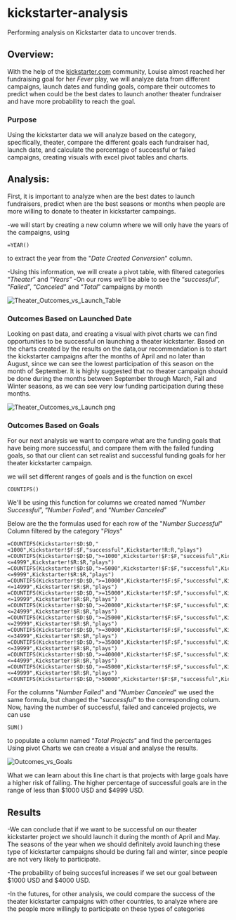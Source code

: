 # kickstarter-analysis
Performing analysis on Kickstarter data to uncover trends.
## Overview:
With the help of the [kickstarter.com](https://www.kickstarter.com/) community, Louise almost reached her fundraising goal for her *Fever* play, we will analyze data from 
different campaigns, launch dates and funding goals, compare their outcomes to predict when could be the best dates to launch another theater fundraiser and have more probability 
to reach the goal. 

### Purpose
Using the kickstarter data we will analyze based on the category, specifically, theater, compare the different goals each fundraiser had, launch date, and calculate the percentage 
of successful or failed campaigns, creating visuals with excel pivot tables and charts.  


## Analysis: 
First, it is important to analyze when are the best dates to launch fundraisers, predict when are the best seasons or months when people are more willing to donate to theater in kickstarter campaings.

-we will start by creating a new column where we will only have the years of the campaigns, using
```
=YEAR()
```
to extract the year from the "*Date Created Conversion*" column.

-Using this information, we will create a pivot table, with filtered categories “*Theater*” and “*Years*”
-On our rows we’ll be able to see the “*successful*”, “*Failed*”, “*Canceled*” and “*Total*” campaigns by month

![Theater_Outcomes_vs_Launch_Table](https://user-images.githubusercontent.com/78781719/116791355-56471680-aa7f-11eb-939f-b2c53c6f916c.PNG)


### Outcomes Based on Launched Date

Looking on past data, and creating a visual with pivot charts we can find opportunities to be successful on launching a theater kickstarter. 
Based on the charts created by the results on the data,our recommendation is to start the kickstarter campaigns after the months of April and no later than August, since we can see the lowest participation of this season on the month of September. 
It is highly suggested that no theater campaign should be done during the months between September through March, Fall and Winter seasons, as we can see very low funding participation during these months.


![Theater_Outcomes_vs_Launch png](https://user-images.githubusercontent.com/78781719/116791676-a3c48300-aa81-11eb-8ad2-11cbb5582ca7.PNG)


### Outcomes Based on Goals

For our next analysis we want to compare what are the funding goals that have being more successful, and compare them with the failed funding goals, so that our client can set realist and successful funding goals for her theater kickstarter campaign.

we will set different ranges of goals and is the function on excel
```
COUNTIFS()
```
We'll be using this function for columns we created named “*Number Successful*”, “*Number Failed*”, and “*Number Canceled*”

Below are the the formulas used for each row of the "*Number Successful*" Column filtered by the category "*Plays*"
```
=COUNTIFS(Kickstarter!$D:$D,"<1000",Kickstarter!$F:$F,"successful",Kickstarter!R:R,"plays")
=COUNTIFS(Kickstarter!$D:$D,">=1000",Kickstarter!$F:$F,"successful",Kickstarter!$D:$D,"<=4999",Kickstarter!$R:$R,"plays")
=COUNTIFS(Kickstarter!$D:$D,">=5000",Kickstarter!$F:$F,"successful",Kickstarter!$D:$D,"<=9999",Kickstarter!$R:$R,"plays")
=COUNTIFS(Kickstarter!$D:$D,">=10000",Kickstarter!$F:$F,"successful",Kickstarter!$D:$D,"<=14999",Kickstarter!$R:$R,"plays")
=COUNTIFS(Kickstarter!$D:$D,">=15000",Kickstarter!$F:$F,"successful",Kickstarter!$D:$D,"<=19999",Kickstarter!$R:$R,"plays")
=COUNTIFS(Kickstarter!$D:$D,">=20000",Kickstarter!$F:$F,"successful",Kickstarter!$D:$D,"<=24999",Kickstarter!$R:$R,"plays")
=COUNTIFS(Kickstarter!$D:$D,">=25000",Kickstarter!$F:$F,"successful",Kickstarter!$D:$D,"<=29999",Kickstarter!$R:$R,"plays")
=COUNTIFS(Kickstarter!$D:$D,">=30000",Kickstarter!$F:$F,"successful",Kickstarter!$D:$D,"<=34999",Kickstarter!$R:$R,"plays")
=COUNTIFS(Kickstarter!$D:$D,">=35000",Kickstarter!$F:$F,"successful",Kickstarter!$D:$D,"<=39999",Kickstarter!$R:$R,"plays")
=COUNTIFS(Kickstarter!$D:$D,">=40000",Kickstarter!$F:$F,"successful",Kickstarter!$D:$D,"<=44999",Kickstarter!$R:$R,"plays")
=COUNTIFS(Kickstarter!$D:$D,">=45000",Kickstarter!$F:$F,"successful",Kickstarter!$D:$D,"<=49999",Kickstarter!$R:$R,"plays")
=COUNTIFS(Kickstarter!$D:$D,">50000",Kickstarter!$F:$F,"successful",Kickstarter!$R:$R,"plays")
```
For the columns "*Number Failed*" and "*Number Canceled*" we used the same formula, but changed the "*successful*" to the corresponding colum.
Now, having the number of successful, failed and canceled projects, we can use 
```
SUM()
```
to populate a column named “*Total Projects*”  and find the percentages 
Using pivot Charts we can create a visual and analyse the results. 

![Outcomes_vs_Goals](https://user-images.githubusercontent.com/78781719/116791766-1afa1700-aa82-11eb-91ea-a5a96ff747c0.png)

What we can learn about this line chart is that projects with large goals have a higher risk of failing. 
The higher percentage of successful goals are in the range of less than $1000 USD and $4999 USD.


## Results 

-We can conclude that if we want to be successful on our theater kickstarter project we should launch it during the month of April and May. 
The seasons of the year when we should definitely avoid launching these type of kickstarter campaigns should be during fall and winter, since people are not very likely to participate. 

-The probability of being succesful increases if we set our goal between $1000 USD and $4000 USD.

-In the futures, for other analysis,  we could compare the success of the theater kickstarter campaigns with other countries, to analyze where are the people more willingly to participate on these types of categories 
